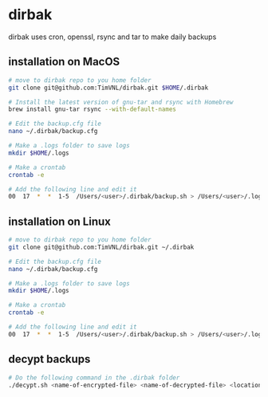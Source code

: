 # dirbak

dirbak uses cron, openssl, rsync and tar to make daily backups

## installation on MacOS

```bash
# move to dirbak repo to you home folder
git clone git@github.com:TimVNL/dirbak.git $HOME/.dirbak

# Install the latest version of gnu-tar and rsync with Homebrew
brew install gnu-tar rsync --with-default-names

# Edit the backup.cfg file
nano ~/.dirbak/backup.cfg

# Make a .logs folder to save logs
mkdir $HOME/.logs

# Make a crontab
crontab -e

# Add the following line and edit it
00  17  *  *  1-5  /Users/<user>/.dirbak/backup.sh > /Users/<user>/.logs/dirbak-$(date +\%Y\%m\%d) 2>&1
```

## installation on Linux

```bash
# move to dirbak repo to you home folder
git clone git@github.com:TimVNL/dirbak.git ~/.dirbak

# Edit the backup.cfg file
nano ~/.dirbak/backup.cfg

# Make a .logs folder to save logs
mkdir $HOME/.logs

# Make a crontab
crontab -e

# Add the following line and edit it
00  17  *  *  1-5  /Users/<user>/.dirbak/backup.sh > /Users/<user>/.logs/dirbak-$(date +\%Y\%m\%d) 2>&1
```

## decypt backups

```bash
# Do the following command in the .dirbak folder
./decypt.sh <name-of-encrypted-file> <name-of-decrypted-file> <location-to-tarpass-file>
```
